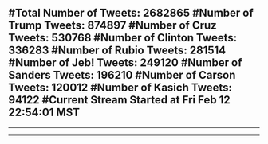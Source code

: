 #Total Number of Tweets: 2682865 
#Number of Trump Tweets: 874897
#Number of Cruz Tweets: 530768
#Number of Clinton Tweets: 336283
#Number of Rubio Tweets: 281514
#Number of Jeb! Tweets: 249120
#Number of Sanders Tweets: 196210
#Number of Carson Tweets: 120012
#Number of Kasich Tweets: 94122
#Current Stream Started at Fri Feb 12 22:54:01 MST
---
---
---
